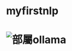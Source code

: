 # myfirstnlp

# ![部屬ollama](https://github.com/aria198a/myfirstnlp/assets/115975658/70e93bf6-8fec-43e7-bcf9-46c3a0280d87)
